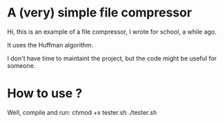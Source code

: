 # A (very) simple file compressor

Hi, this is an example of a file compressor, I wrote for school, a while ago.

It uses the Huffman algorithm.

I don't have time to maintaint the project, but the code might be useful for someone.




# How to use ?

Well, compile and run:
	chmod +x tester.sh
	./tester.sh
